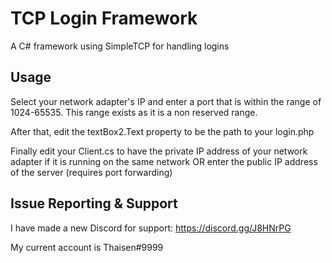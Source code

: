 # TCP Login Framework
A C# framework using SimpleTCP for handling logins 

## Usage
Select your network adapter's IP and enter a port that is within the range of 1024-65535. This range exists as it is a non reserved range.

After that, edit the textBox2.Text property to be the path to your login.php

Finally edit your Client.cs to have the private IP address of your network adapter if it is running on the same network OR enter the public IP address of the server (requires port forwarding)

## Issue Reporting & Support
I have made a new Discord for support: https://discord.gg/J8HNrPG

My current account is Thaisen#9999

